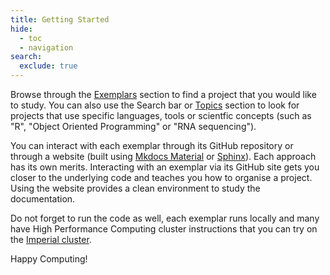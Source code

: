 ```yaml
---
title: Getting Started
hide:
  - toc
  - navigation
search:
  exclude: true
---
```


Browse through the [Exemplars](index.md) section to find a project that you would like to study. You can also use the Search bar or [Topics](tags.md) section to look for projects that use specific languages, tools or scientfic concepts (such as "R", "Object Oriented Programming" or "RNA sequencing").


You can interact with each exemplar through its GitHub repository or through a website (built using [Mkdocs Material](https://squidfunk.github.io/mkdocs-material/) or [Sphinx](https://www.sphinx-doc.org/en/master/)). Each approach has its own merits. Interacting with an exemplar via its GitHub site gets you closer to the underlying code and teaches you how to organise a project. Using the website provides a clean environment to study the documentation.


Do not forget to run the code as well, each exemplar runs locally and many have High Performance Computing cluster instructions that you can try on the [Imperial cluster](https://www.imperial.ac.uk/admin-services/ict/self-service/research-support/rcs/).


Happy Computing!
